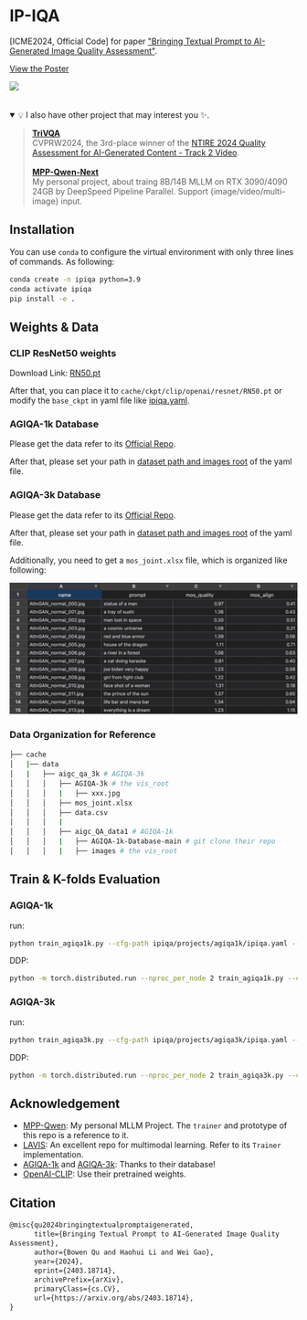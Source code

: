 # IP-IQA
[ICME2024, Official Code] for paper ["Bringing Textual Prompt to AI-Generated Image Quality Assessment"](https://arxiv.org/abs/2403.18714).

[View the Poster](assets/poster.pdf)

![](assets/poster.png)

<br>

<details open><summary>💡 I also have other project that may interest you ✨. </summary><p>
<!--  may -->


> [**TriVQA**](https://github.com/Coobiw/TriVQA) <br>
> CVPRW2024, the 3rd-place winner of the [NTIRE 2024 Quality Assessment for AI-Generated Content - Track 2 Video](https://codalab.lisn.upsaclay.fr/competitions/17621#learn_the_details). <br>
> <br>
> [**MPP-Qwen-Next**](https://github.com/Coobiw/MiniGPT4Qwen) <br>
> My personal project, about traing 8B/14B MLLM on RTX 3090/4090 24GB by DeepSpeed Pipeline Parallel. Support {image/video/multi-image} input.<br>
> </p></details>


## Installation
You can use `conda` to configure the virtual environment with only three lines of commands. As following:
```bash
conda create -n ipiqa python=3.9
conda activate ipiqa
pip install -e .
```

## Weights & Data

### CLIP ResNet50 weights
Download Link: [RN50.pt](https://openaipublic.azureedge.net/clip/models/afeb0e10f9e5a86da6080e35cf09123aca3b358a0c3e3b6c78a7b63bc04b6762/RN50.pt)

After that, you can place it to `cache/ckpt/clip/openai/resnet/RN50.pt` or modify the `base_ckpt` in yaml file like [ipiqa.yaml](https://github.com/Coobiw/IP-IQA/blob/master/ipiqa/projects/agiqa3k/ipiqa.yaml#L3).

### AGIQA-1k Database
Please get the data refer to its [Official Repo](https://github.com/lcysyzxdxc/AGIQA-1k-Database).

After that, please set your path in [dataset path and images root](https://github.com/Coobiw/IP-IQA/blob/master/ipiqa/projects/agiqa1k/ipiqa.yaml#L13) of the yaml file.

### AGIQA-3k Database
Please get the data refer to its [Official Repo](https://github.com/lcysyzxdxc/AGIQA-3k-Database).

After that, please set your path in [dataset path and images root](https://github.com/Coobiw/IP-IQA/blob/master/ipiqa/projects/agiqa3k/ipiqa.yaml#L13) of the yaml file.

Additionally, you need to get a `mos_joint.xlsx` file, which is organized like following:

![](assets/mos_joint.jpg)

### Data Organization for Reference
```bash
├── cache
│   |── data
│   |   ├── aigc_qa_3k # AGIQA-3k
│   │   │   ├── AGIQA-3k # the vis_root
│   │   │   |   ├── xxx.jpg
│   │   │   ├── mos_joint.xlsx
│   │   │   ├── data.csv
│   │   │   |
│   │   │   ├── aigc_QA_data1 # AGIQA-1k
│   │   │   |   ├── AGIQA-1k-Database-main # git clone their repo
│   │   │   |   ├── images # the vis_root
```

## Train & K-folds Evaluation

### AGIQA-1k
run:
```bash
python train_agiqa1k.py --cfg-path ipiqa/projects/agiqa1k/ipiqa.yaml --num_cv 10
```

DDP:
```bash
python -m torch.distributed.run --nproc_per_node 2 train_agiqa1k.py --cfg-path ipiqa/projects/agiqa1k/ipiqa.yaml --num_cv 10
```

### AGIQA-3k
run:
```bash
python train_agiqa3k.py --cfg-path ipiqa/projects/agiqa3k/ipiqa.yaml --num_cv 10
```

DDP:
```bash
python -m torch.distributed.run --nproc_per_node 2 train_agiqa3k.py --cfg-path ipiqa/projects/agiqa3k/ipiqa.yaml --num_cv 10
```

## Acknowledgement

- [MPP-Qwen](https://github.com/Coobiw/MiniGPT4Qwen): My personal MLLM Project. The `trainer` and prototype of this repo is a reference to it.
- [LAVIS](https://github.com/salesforce/LAVIS): An excellent repo for multimodal learning. Refer to its `Trainer` implementation.
- [AGIQA-1k](https://github.com/lcysyzxdxc/AGIQA-1k-Database) and [AGIQA-3k](https://github.com/lcysyzxdxc/AGIQA-3k-Database): Thanks to their database!
- [OpenAI-CLIP](https://github.com/openai/CLIP): Use their pretrained weights.

## Citation
```
@misc{qu2024bringingtextualpromptaigenerated,
      title={Bringing Textual Prompt to AI-Generated Image Quality Assessment}, 
      author={Bowen Qu and Haohui Li and Wei Gao},
      year={2024},
      eprint={2403.18714},
      archivePrefix={arXiv},
      primaryClass={cs.CV},
      url={https://arxiv.org/abs/2403.18714}, 
}
```